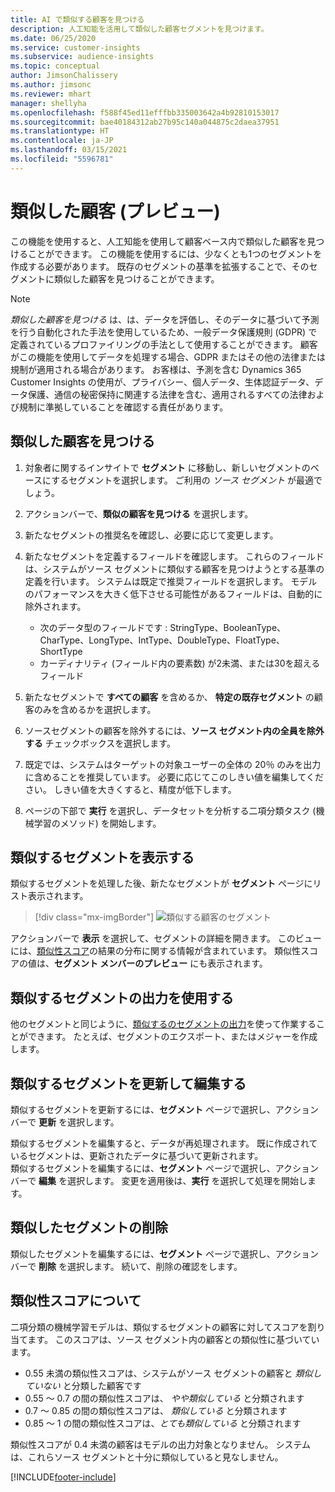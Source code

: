 ```yaml
---
title: AI で類似する顧客を見つける
description: 人工知能を活用して類似した顧客セグメントを見つけます。
ms.date: 06/25/2020
ms.service: customer-insights
ms.subservice: audience-insights
ms.topic: conceptual
author: JimsonChalissery
ms.author: jimsonc
ms.reviewer: mhart
manager: shellyha
ms.openlocfilehash: f588f45ed11efffbb335003642a4b92810153017
ms.sourcegitcommit: bae40184312ab27b95c140a044875c2daea37951
ms.translationtype: HT
ms.contentlocale: ja-JP
ms.lasthandoff: 03/15/2021
ms.locfileid: "5596781"
---
```

# <a name="similar-customers-preview"></a>類似した顧客 (プレビュー)

この機能を使用すると、人工知能を使用して顧客ベース内で類似した顧客を見つけることができます。 この機能を使用するには、少なくとも1つのセグメントを作成する必要があります。 既存のセグメントの基準を拡張することで、そのセグメントに類似した顧客を見つけることができます。

> [!NOTE]
> *類似した顧客を見つける* は、は、データを評価し、そのデータに基づいて予測を行う自動化された手法を使用しているため、一般データ保護規則 (GDPR) で定義されているプロファイリングの手法として使用することができます。 顧客がこの機能を使用してデータを処理する場合、GDPR またはその他の法律または規制が適用される場合があります。 お客様は、予測を含む Dynamics 365 Customer Insights の使用が、プライバシー、個人データ、生体認証データ、データ保護、通信の秘密保持に関連する法律を含む、適用されるすべての法律および規制に準拠していることを確認する責任があります。

## <a name="finding-similar-customers"></a>類似した顧客を見つける

1. 対象者に関するインサイトで **セグメント** に移動し、新しいセグメントのベースにするセグメントを選択します。 ご利用の *ソース セグメント* が最適でしょう。

1. アクションバーで、**類似の顧客を見つける** を選択します。

1. 新たなセグメントの推奨名を確認し、必要に応じて変更します。

1. 新たなセグメントを定義するフィールドを確認します。 これらのフィールドは、システムがソース セグメントに類似する顧客を見つけようとする基準の定義を行います。 システムは既定で推奨フィールドを選択します。
  モデルのパフォーマンスを大きく低下させる可能性があるフィールドは、自動的に除外されます。
  
   - 次のデータ型のフィールドです : StringType、BooleanType、CharType、LongType、IntType、DoubleType、FloatType、ShortType
   - カーディナリティ (フィールド内の要素数) が2未満、または30を超えるフィールド

1. 新たなセグメントで **すべての顧客**  を含めるか、 **特定の既存セグメント** の顧客のみを含めるかを選択します。

1. ソースセグメントの顧客を除外するには、**ソース セグメント内の全員を除外する** チェックボックスを選択します。

1. 既定では、システムはターゲットの対象ユーザーの全体の 20％ のみを出力に含めることを推奨しています。 必要に応じてこのしきい値を編集してください。 しきい値を大きくすると、精度が低下します。

1. ページの下部で **実行** を選択し、データセットを分析する二項分類タスク (機械学習のメソッド) を開始します。

## <a name="view-the-similar-segment"></a>類似するセグメントを表示する

類似するセグメントを処理した後、新たなセグメントが **セグメント** ページにリスト表示されます。

> [!div class="mx-imgBorder"]
> ![類似する顧客のセグメント](media/expanded-segment.png "類似する顧客のセグメント")

アクションバーで **表示** を選択して、セグメントの詳細を開きます。 このビューには、[類似性スコア](#about-similarity-scores)の結果の分布に関する情報が含まれています。 類似性スコアの値は、**セグメント メンバーのプレビュー** にも表示されます。

## <a name="use-the-output-of-a-similar-segment"></a>類似するセグメントの出力を使用する

他のセグメントと同じように、[類似するのセグメントの出力](segments.md)を使って作業することができます。 たとえば、セグメントのエクスポート、またはメジャーを作成します。

## <a name="refresh-and-edit-a-similar-segment"></a>類似するセグメントを更新して編集する

類似するセグメントを更新するには、**セグメント** ページで選択し、アクション バーで **更新** を選択します。

類似するセグメントを編集すると、データが再処理されます。 既に作成されているセグメントは、更新されたデータに基づいて更新されます。    
類似するセグメントを編集するには、**セグメント** ページで選択し、アクション バーで **編集** を選択します。 変更を適用後は、**実行** を選択して処理を開始します。

## <a name="delete-a-similar-segment"></a>類似したセグメントの削除

類似したセグメントを編集するには、**セグメント** ページで選択し、アクション バーで **削除** を選択します。 続いて、削除の確認をします。

## <a name="about-similarity-scores"></a>類似性スコアについて

二項分類の機械学習モデルは、類似するセグメントの顧客に対してスコアを割り当てます。 このスコアは、ソース セグメント内の顧客との類似性に基づいています。

- 0.55 未満の類似性スコアは、システムがソース セグメントの顧客と *類似していない* と分類した顧客です
- 0.55 ～ 0.7 の間の類似性スコアは、 *やや類似している* と分類されます
- 0.7 ～ 0.85 の間の類似性スコアは、 *類似している* と分類されます
- 0.85 ～ 1 の間の類似性スコアは、*とても類似している* と分類されます

類似性スコアが 0.4 未満の顧客はモデルの出力対象となりません。 システムは、これらソース セグメントと十分に類似していると見なしません。


[!INCLUDE[footer-include](../includes/footer-banner.md)]